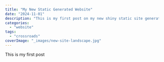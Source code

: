 ```yaml
---
title: "My New Static Generated Website"
date: "2024-11-01"
description: "This is my first post on my new shiny static site generator"
categories: 
  - "website"
tags:
  - "crossroads"
coverImage: "_images/new-site-landscape.jpg"
---
```


This is my first post